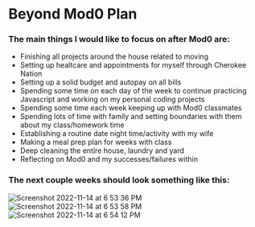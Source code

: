 # Beyond Mod0 Plan

### The main things I would like to focus on after Mod0 are:
  - Finishing all projects around the house related to moving
  - Setting up healtcare and appointments for myself through Cherokee Nation
  - Setting up a solid budget and autopay on all bills
  - Spending some time on each day of the week to continue practicing Javascript and working on my personal coding projects
  - Spending some time each week keeping up with Mod0 classmates
  - Spending lots of time with family and setting boundaries with them about my class/homework time
  - Establishing a routine date night time/activity with my wife
  - Making a meal prep plan for weeks with class
  - Deep cleaning the entire house, laundry and yard
  - Reflecting on Mod0 and my successes/failures within
  
### The next couple weeks should look something like this:
![Screenshot 2022-11-14 at 6 53 36 PM](https://user-images.githubusercontent.com/24902544/201799912-d180dff8-8331-4467-9cf4-e7ce9a2ca0dc.png)
![Screenshot 2022-11-14 at 6 53 58 PM](https://user-images.githubusercontent.com/24902544/201799947-a08b9281-212d-4064-9251-fdd52649df47.png)
![Screenshot 2022-11-14 at 6 54 12 PM](https://user-images.githubusercontent.com/24902544/201799959-bc183340-0a6f-4205-a99a-583f0836d014.png)
